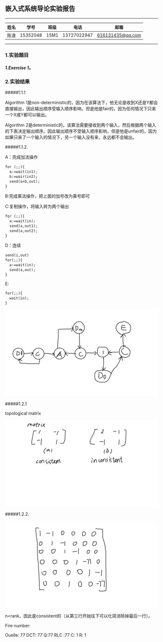 ## 嵌入式系统导论实验报告

------

|  姓名  |    学号    |  班级  |     电话      |        邮箱        |
| :--: | :------: | :--: | :---------: | :--------------: |
|  陈潇  | 15352048 | 15M1 | 13727022947 | 616131435@qq.com |

------

### 1.实验题目

#####	1.Exercise 1。

#####	

### 2.实验结果

#####1.1.1

Algorithm 1是non-deterministic的，因为在该算法下，他无论是收到X还是Y都会直接输出，因此输出顺序受输入顺序影响，但是他是fair的，因为任何情况下只来一个X或Y都可以输出。

Algorithm 2是deterministic的，该算法需要接收到两个输入，然后根据两个输入的下表决定输出顺序。因此输出顺序不受输入顺序影响，但是他是unfair的，因为如果只来了一个输入的情况下，另一个输入没有来，永远都不会输出。

#####1.1.2.

A：完成加法操作

```
for (;;){
  a:=wait(in1);
  b:=wair(in2);
  send(a+b,out);
}
```

B:完成乘法操作，把上面的加号改为乘号即可

C:复制操作，将输入转为两个输出

```
for (;;){
  a:=wait(in);
  send(a,out1);
  send(a,out2);
}
```

D：连续

```
send(i,out)
for(;;){
  a:=wait(in);
  send(a,out);
}
```

E:

```
for(;;){
  wait(in);
}
```

![](https://github.com/uio1324/Embedded-system/raw/master/lab4/n(n+1).png)





#####1.2.1

topological matrix

![](https://github.com/uio1324/Embedded-system/raw/master/lab4/matrix.png)

#####1.2.2.

![](https://github.com/uio1324/Embedded-system/raw/master/lab4/matrx2.png)







n<rank，因此是consistent的（从第三行开始往下可以化简消除掉最后一行）。

Fire number: 

Ouelle: 77    DCT: 77     Q:77     RLC :77       C: 1       R: 1






